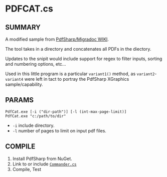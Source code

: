# PDFCAT.cs

## SUMMARY

A modified sample from [PdfSharp/Migradoc WIKI](http://www.pdfsharp.net/wiki/CombineDocuments-sample.ashx).

The tool takes in a directory and concatenates all PDFs in the diectory.

Updates to the snipit would include support for regex to filter inputs, sorting and numbering options, etc...

Used in this little program is a particular `variant1()` method, as `variant2`-`variant4` were left in tact to
portray the PdfSharp XGraphics sample/capability.

## PARAMS

    PdfCat.exe [-i ("dir-path")] [-l (int-max-page-limit)]
    PdfCat.exe "c:/path/to/dir"

* `-i` include directory.
* `-l` number of pages to limit on input pdf files.

## COMPILE

1. Install PdfSharp from NuGet.
2. Link to or include [`Commander.cs`](https://github.com/tfoxo/System.Cor3/blob/master/Source/Cor3.Core/System/Commander.cs)
3. Compile, Test
